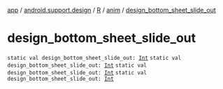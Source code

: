 [app](../../../index.md) / [android.support.design](../../index.md) / [R](../index.md) / [anim](index.md) / [design_bottom_sheet_slide_out](.)

# design_bottom_sheet_slide_out

`static val design_bottom_sheet_slide_out: `[`Int`](https://kotlinlang.org/api/latest/jvm/stdlib/kotlin/-int/index.html)
`static val design_bottom_sheet_slide_out: `[`Int`](https://kotlinlang.org/api/latest/jvm/stdlib/kotlin/-int/index.html)
`static val design_bottom_sheet_slide_out: `[`Int`](https://kotlinlang.org/api/latest/jvm/stdlib/kotlin/-int/index.html)
`static val design_bottom_sheet_slide_out: `[`Int`](https://kotlinlang.org/api/latest/jvm/stdlib/kotlin/-int/index.html)
